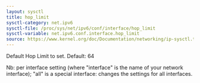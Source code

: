 ```yaml
---
layout: sysctl
title: hop_limit
sysctl-category: net.ipv6
sysctl-file: /proc/sys/net/ipv6/conf/interface/hop_limit
sysctl-variable: net.ipv6.conf.interface.hop_limit
source: https://www.kernel.org/doc/Documentation/networking/ip-sysctl.txt
---
```

Default Hop Limit to set.
Default: 64


Nb: per interface setting (where "interface" is the name of your network interface); "all" is a special interface: changes the settings for all interfaces.

